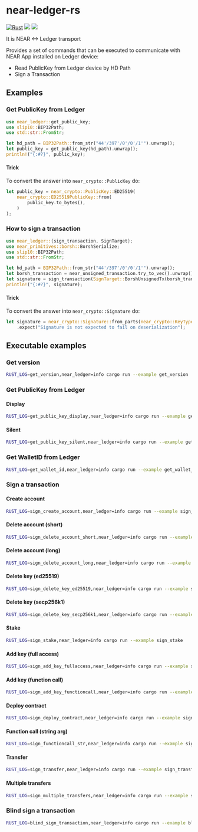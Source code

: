 # near-ledger-rs

[![Rust](https://github.com/khorolets/near-ledger-rs/actions/workflows/rust.yml/badge.svg?branch=main)](https://github.com/khorolets/near-ledger-rs/actions/workflows/rust.yml)
[![](http://meritbadge.herokuapp.com/near-ledger)](https://crates.io/crates/near-ledger)
[![]( https://docs.rs/near-ledger/badge.svg)]( https://docs.rs/near-ledger/)

It is NEAR <-> Ledger transport


Provides a set of commands that can be executed to communicate with NEAR App installed on Ledger device:

* Read PublicKey from Ledger device by HD Path
* Sign a Transaction


## Examples


### Get PublicKey from Ledger


```rust
use near_ledger::get_public_key;
use slip10::BIP32Path;
use std::str::FromStr;

let hd_path = BIP32Path::from_str("44'/397'/0'/0'/1'").unwrap();
let public_key = get_public_key(hd_path).unwrap();
println!("{:#?}", public_key);
```


#### Trick


To convert the answer into `near_crypto::PublicKey` do:

```rust
let public_key = near_crypto::PublicKey::ED25519(
    near_crypto::ED25519PublicKey::from(
        public_key.to_bytes(),
    )
);
```


### How to sign a transaction


```rust
use near_ledger::{sign_transaction, SignTarget};
use near_primitives::borsh::BorshSerialize;
use slip10::BIP32Path;
use std::str::FromStr;

let hd_path = BIP32Path::from_str("44'/397'/0'/0'/1'").unwrap();
let borsh_transaction = near_unsigned_transaction.try_to_vec().unwrap();
let signature = sign_transaction(SignTarget::BorshUnsignedTx(borsh_transaction), hd_path).unwrap();
println!("{:#?}", signature);
```


#### Trick

To convert the answer into `near_crypto::Signature` do:


```rust
let signature = near_crypto::Signature::from_parts(near_crypto::KeyType::ED25519, &signature)
    .expect("Signature is not expected to fail on deserialization");
```

## Executable examples

### Get version

```bash
RUST_LOG=get_version,near_ledger=info cargo run --example get_version
```

### Get PublicKey from Ledger

#### Display

```bash
RUST_LOG=get_public_key_display,near_ledger=info cargo run --example get_public_key_display
```
#### Silent

```bash
RUST_LOG=get_public_key_silent,near_ledger=info cargo run --example get_public_key_silent
```

### Get WalletID from Ledger

```bash
RUST_LOG=get_wallet_id,near_ledger=info cargo run --example get_wallet_id
```

### Sign a transaction

#### Create account

```bash
RUST_LOG=sign_create_account,near_ledger=info cargo run --example sign_create_account
```

#### Delete account (short)

```bash
RUST_LOG=sign_delete_account_short,near_ledger=info cargo run --example sign_delete_account_short
```

#### Delete account (long)

```bash
RUST_LOG=sign_delete_account_long,near_ledger=info cargo run --example sign_delete_account_long
```

#### Delete key (ed25519)

```bash
RUST_LOG=sign_delete_key_ed25519,near_ledger=info cargo run --example sign_delete_key_ed25519
```

#### Delete key (secp256k1)

```bash
RUST_LOG=sign_delete_key_secp256k1,near_ledger=info cargo run --example sign_delete_key_secp256k1
```

#### Stake

```bash
RUST_LOG=sign_stake,near_ledger=info cargo run --example sign_stake
```

#### Add key (full access)

```bash
RUST_LOG=sign_add_key_fullaccess,near_ledger=info cargo run --example sign_add_key_fullaccess
```

#### Add key (function call)

```bash
RUST_LOG=sign_add_key_functioncall,near_ledger=info cargo run --example sign_add_key_functioncall
```

#### Deploy contract

```bash
RUST_LOG=sign_deploy_contract,near_ledger=info cargo run --example sign_deploy_contract
```

#### Function call (string arg)

```bash
RUST_LOG=sign_functioncall_str,near_ledger=info cargo run --example sign_functioncall_str
```

#### Transfer

```bash
RUST_LOG=sign_transfer,near_ledger=info cargo run --example sign_transfer
```

#### Multiple transfers

```bash
RUST_LOG=sign_multiple_transfers,near_ledger=info cargo run --example sign_multiple_transfers
```

### Blind sign a transaction

```bash
RUST_LOG=blind_sign_transaction,near_ledger=info cargo run --example blind_sign_transaction
```
